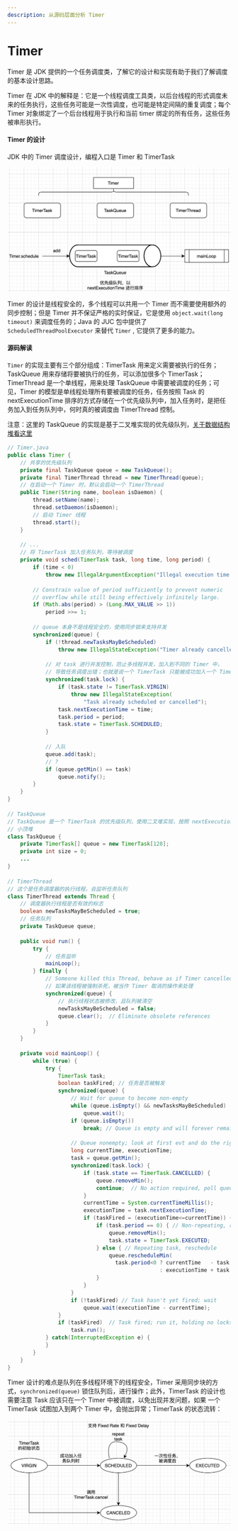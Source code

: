 ```yaml
---
description: 从源码层面分析 Timer
---
```


# Timer

Timer 是 JDK 提供的一个任务调度类，了解它的设计和实现有助于我们了解调度的基本设计思路。

Timer 在 JDK 中的解释是：它是一个线程调度工具类，以后台线程的形式调度未来的任务执行，这些任务可能是一次性调度，也可能是特定间隔的重复调度；每个 Timer 对象绑定了一个后台线程用于执行和当前 timer 绑定的所有任务，这些任务被串形执行。

#### Timer 的设计

JDK 中的 Timer 调度设计，编程入口是 Timer 和 TimerTask

![Timer &#x7684;&#x8BBE;&#x8BA1;](../../../.gitbook/assets/image%20%2816%29.png)

Timer 的设计是线程安全的，多个线程可以共用一个 Timer 而不需要使用额外的同步控制；但是 Timer 并不保证严格的实时保证，它是使用 `object.wait(long timeout)` 来调度任务的；Java 的 JUC 包中提供了`ScheduledThreadPoolExecutor` 来替代 `Timer` , 它提供了更多的能力。

#### 源码解读

`Timer` 的实现主要有三个部分组成：TimerTask 用来定义需要被执行的任务；TaskQueue 用来存储将要被执行的任务，可以添加很多个 TimerTask；TimerThread 是一个单线程，用来处理 TaskQueue 中需要被调度的任务；可见，Timer 的模型是单线程处理所有要被调度的任务，任务按照 Task 的 nextExecutionTime 排序的方式存储在一个优先级队列中，加入任务时，是把任务加入到任务队列中，何时真的被调度由 TimerThread 控制。

注意：这里的 TaskQueue 的实现是基于二叉堆实现的优先级队列，[关于数据结构堆看这里](../../../cs/algorithm/heap.md)

```java
// Timer.java
public class Timer {
    // 共享的优先级队列
    private final TaskQueue queue = new TaskQueue();
    private final TimerThread thread = new TimerThread(queue);
    // 在启动一个 Timer 时，默认会启动一个 TimerThread
    public Timer(String name, boolean isDaemon) {
        thread.setName(name);
        thread.setDaemon(isDaemon);
        // 启动 Timer 线程
        thread.start();
    }
    
    // ...
    // 将 TimerTask 加入任务队列，等待被调度
    private void sched(TimerTask task, long time, long period) {
        if (time < 0)
            throw new IllegalArgumentException("Illegal execution time.");

        // Constrain value of period sufficiently to prevent numeric
        // overflow while still being effectively infinitely large.
        if (Math.abs(period) > (Long.MAX_VALUE >> 1))
            period >>= 1;

        // queue 本身不是线程安全的，使用同步锁来支持并发
        synchronized(queue) {
            if (!thread.newTasksMayBeScheduled)
                throw new IllegalStateException("Timer already cancelled.");

            // 对 task 进行并发控制，防止多线程并发，加入到不同的 Timer 中，
            // 导致任务调度出错；也就是说一个 TimerTask 只能被成功加入一个 Timer 中调度
            synchronized(task.lock) {
                if (task.state != TimerTask.VIRGIN)
                    throw new IllegalStateException(
                        "Task already scheduled or cancelled");
                task.nextExecutionTime = time;
                task.period = period;
                task.state = TimerTask.SCHEDULED;
            }

            // 入队
            queue.add(task);
            // ?
            if (queue.getMin() == task)
                queue.notify();
        }
    }
}

// TaskQueue
// TaskQueue 是一个 TimerTask 的优先级队列，使用二叉堆实现，按照 nextExecutionTime 构造
// 小顶堆
class TaskQueue {
    private TimerTask[] queue = new TimerTask[128];
    private int size = 0;
    ...
}

// TimerThread
// 这个是任务调度器的执行线程，会监听任务队列
class TimerThread extends Thread {
    // 调度器执行线程是否有效的标志
    boolean newTasksMayBeScheduled = true;
    // 任务队列
    private TaskQueue queue;
    
    public void run() {
        try {
            // 任务监听
            mainLoop();
        } finally {
            // Someone killed this Thread, behave as if Timer cancelled
            // 如果该线程被强制杀死，被当作 Timer 取消的操作来处理
            synchronized(queue) {
                // 执行线程状态被修改，且队列被清空
                newTasksMayBeScheduled = false;
                queue.clear();  // Eliminate obsolete references
            }
        }
    }
    
    private void mainLoop() {
        while (true) {
            try {
                TimerTask task;
                boolean taskFired; // 任务是否被触发
                synchronized(queue) {
                    // Wait for queue to become non-empty
                    while (queue.isEmpty() && newTasksMayBeScheduled)
                        queue.wait();
                    if (queue.isEmpty())
                        break; // Queue is empty and will forever remain; die

                    // Queue nonempty; look at first evt and do the right thing
                    long currentTime, executionTime;
                    task = queue.getMin();
                    synchronized(task.lock) {
                        if (task.state == TimerTask.CANCELLED) {
                            queue.removeMin();
                            continue;  // No action required, poll queue again
                        }
                        currentTime = System.currentTimeMillis();
                        executionTime = task.nextExecutionTime;
                        if (taskFired = (executionTime<=currentTime)) {
                            if (task.period == 0) { // Non-repeating, remove
                                queue.removeMin();
                                task.state = TimerTask.EXECUTED;
                            } else { // Repeating task, reschedule
                                queue.rescheduleMin(
                                  task.period<0 ? currentTime   - task.period
                                                : executionTime + task.period);
                            }
                        }
                    }
                    if (!taskFired) // Task hasn't yet fired; wait
                        queue.wait(executionTime - currentTime);
                }
                if (taskFired)  // Task fired; run it, holding no locks
                    task.run();
            } catch(InterruptedException e) {
            }
        }
    }
}
```

Timer 设计的难点是队列在多线程环境下的线程安全，Timer 采用同步块的方式，`synchronized(queue)` 锁住队列后，进行操作；此外，TimerTask 的设计也需要注意 Task 应该只在一个 Timer 中被调度，以免出现并发问题，如果 一个 TimerTask 试图加入到两个 Timer 中，会抛出异常；TimerTask 的状态流转：

![TimerTask &#x72B6;&#x6001;&#x6D41;&#x8F6C;](../../../.gitbook/assets/image%20%2814%29.png)



